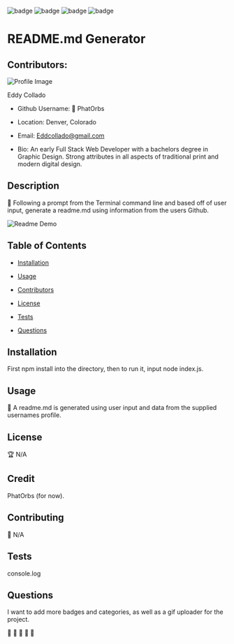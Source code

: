 
  

  ![badge](https://img.shields.io/github/languages/count/PhatOrbs/Homework9.0)
  ![badge](https://img.shields.io/github/languages/top/PhatOrbs/Homework9.0)
  ![badge](https://img.shields.io/badge/Generated%20By%3A-README.MD%20Generator-brightgreen)
  ![badge](https://img.shields.io/badge/build-passing-blueviolet)
  

  # README.md Generator

  ## Contributors:

  ![Profile Image](https://avatars3.githubusercontent.com/u/55727894?v=4)

  Eddy Collado

  * Github Username: :pizza: PhatOrbs

  * Location: Denver, Colorado

  * Email: Eddcollado@gmail.com 

  * Bio: An early Full Stack Web Developer with a bachelors degree in Graphic Design. Strong attributes in all aspects of traditional print and modern digital design.

  ## Description 

  :cake: Following a prompt from the Terminal command line and based off of user input, generate a readme.md using information from the users Github.

  ![Readme Demo](/utils/readme_video.gif)

  ## Table of Contents 

  * [Installation](#installation) 

  * [Usage](#usage) 

  * [Contributors](#contributors) 

  * [License](#license) 

  * [Tests](#tests) 

  * [Questions](#questions) 

  ## Installation 

  First npm install into the directory, then to run it, input node index.js. 

  ## Usage 

  :bacon: A readme.md is generated using user input and data from the supplied usernames profile. 

  ## License 

  :trophy: N/A 

  ## Credit 

  PhatOrbs (for now). 

  ## Contributing 

  :scorpion: N/A 

  ## Tests 

  console.log 

  ## Questions 

  I want to add more badges and categories, as well as a gif uploader for the project.  

  :key: :key: :key: :key: :key: 


